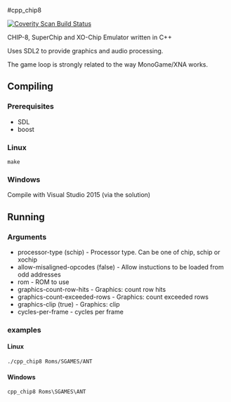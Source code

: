 #cpp_chip8

[![Coverity Scan Build Status](https://scan.coverity.com/projects/11833/badge.svg)](https://scan.coverity.com/projects/moleskicoder-cpp_chip8)

CHIP-8, SuperChip and XO-Chip Emulator written in C++

Uses SDL2 to provide graphics and audio processing.

The game loop is strongly related to the way MonoGame/XNA works.

## Compiling

### Prerequisites

* SDL
* boost

### Linux

`make`

### Windows

Compile with Visual Studio 2015 (via the solution)

## Running

### Arguments

* processor-type (schip) - Processor type.  Can be one of chip, schip or xochip
* allow-misaligned-opcodes (false) - Allow instuctions to be loaded from odd addresses
* rom - ROM to use
* graphics-count-row-hits - Graphics: count row hits
* graphics-count-exceeded-rows - Graphics: count exceeded rows
* graphics-clip (true) - Graphics: clip
* cycles-per-frame - cycles per frame

### examples

#### Linux

`./cpp_chip8 Roms/SGAMES/ANT`

#### Windows

`cpp_chip8 Roms\SGAMES\ANT`
